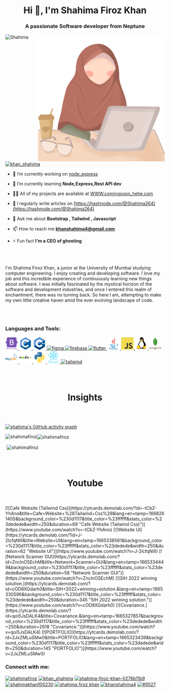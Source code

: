 <!-- [![MasterHead](https://img.freepik.com/free-vector/full-moon-night-sky-with-stars-clouds-trees-pond-reflecting-starlight_107791-5023.jpg?w=1800&t=st=1668620871~exp=1668621471~hmac=0be26b9ef7c7c1ba91f82c40f8c9a58966205c6f5680383296be058c4d2de53f)](https://rishavchanda.io) -->
<h1 align="center">Hi 👋, I'm Shahima Firoz Khan</h1>
<h3 align="center">A passionate Software developer from Neptune</h3>
<img align="right" alt="Coding" width="400" src="images/ss.png">

<p align="left"> <img src="https://komarev.com/ghpvc/?username=Shahimafiroz&label=Profile%20views&color=0e75b6&style=flat" alt="Shahima" /> </p>

<p align="left"> <a href="https://twitter.com/khan_shahima" target="blank"><img src="https://img.shields.io/twitter/follow/khan_shahima?logo=twitter&style=for-the-badge" alt="khan_shahima" /></a> </p>

- 🔭 I’m currently working on [node_express](https://github.com/Shahimafiroz/node_express)

- 🌱 I’m currently learning **Node,Express,Rest API dev**

- 👨‍💻 All of my projects are available at [WWW.comingsoon_hehe.com](WWW.comingsoon_hehe.com)

- 📝 I regularly write articles on [https://hashnode.com/@Shahima264](https://hashnode.com/@Shahima264)

- 💬 Ask me about **Bootstrap , Tailwind , Javascript**

- 📫 How to reach me **khanshahima4@gmail.com**

- ⚡ Fun fact **I'm a CEO of ghosting**

<br><br>

<p align="left">
I'm Shahima Firoz Khan, a junior at the University of Mumbai studying
computer engineering. I enjoy creating and developing software. I love
          my job and this incredible experience of continuously learning new
          things about software. I was initially fascinated by the mystical
          horizon of the software and development industries, and once I entered
          this realm of enchantment, there was no turning back. So here I am,
          attempting to make my own little creative haven amid the ever evolving
          landscape of code.</p>

<br><br>

<h3 align="left">Languages and Tools:</h3>
<p align="left"> <a href="https://getbootstrap.com" target="_blank" rel="noreferrer"> <img src="https://raw.githubusercontent.com/devicons/devicon/master/icons/bootstrap/bootstrap-plain-wordmark.svg" alt="bootstrap" width="40" height="40"/> </a> <a href="https://www.cprogramming.com/" target="_blank" rel="noreferrer"> <img src="https://raw.githubusercontent.com/devicons/devicon/master/icons/c/c-original.svg" alt="c" width="40" height="40"/> </a> <a href="https://www.w3schools.com/cpp/" target="_blank" rel="noreferrer"> <img src="https://raw.githubusercontent.com/devicons/devicon/master/icons/cplusplus/cplusplus-original.svg" alt="cplusplus" width="40" height="40"/> </a> <a href="https://www.figma.com/" target="_blank" rel="noreferrer"> <img src="https://www.vectorlogo.zone/logos/figma/figma-icon.svg" alt="figma" width="40" height="40"/> </a> <a href="https://firebase.google.com/" target="_blank" rel="noreferrer"> <img src="https://www.vectorlogo.zone/logos/firebase/firebase-icon.svg" alt="firebase" width="40" height="40"/> </a> <a href="https://flutter.dev" target="_blank" rel="noreferrer"> <img src="https://www.vectorlogo.zone/logos/flutterio/flutterio-icon.svg" alt="flutter" width="40" height="40"/> </a> <a href="https://www.java.com" target="_blank" rel="noreferrer"> <img src="https://raw.githubusercontent.com/devicons/devicon/master/icons/java/java-original.svg" alt="java" width="40" height="40"/> </a> <a href="https://developer.mozilla.org/en-US/docs/Web/JavaScript" target="_blank" rel="noreferrer"> <img src="https://raw.githubusercontent.com/devicons/devicon/master/icons/javascript/javascript-original.svg" alt="javascript" width="40" height="40"/> </a> <a href="https://www.linux.org/" target="_blank" rel="noreferrer"> <img src="https://raw.githubusercontent.com/devicons/devicon/master/icons/linux/linux-original.svg" alt="linux" width="40" height="40"/> </a> <a href="https://www.mongodb.com/" target="_blank" rel="noreferrer"> <img src="https://raw.githubusercontent.com/devicons/devicon/master/icons/mongodb/mongodb-original-wordmark.svg" alt="mongodb" width="40" height="40"/> </a> <a href="https://www.mysql.com/" target="_blank" rel="noreferrer"> <img src="https://raw.githubusercontent.com/devicons/devicon/master/icons/mysql/mysql-original-wordmark.svg" alt="mysql" width="40" height="40"/> </a> <a href="https://nodejs.org" target="_blank" rel="noreferrer"> <img src="https://raw.githubusercontent.com/devicons/devicon/master/icons/nodejs/nodejs-original-wordmark.svg" alt="nodejs" width="40" height="40"/> </a> <a href="https://www.python.org" target="_blank" rel="noreferrer"> <img src="https://raw.githubusercontent.com/devicons/devicon/master/icons/python/python-original.svg" alt="python" width="40" height="40"/> </a> <a href="https://reactjs.org/" target="_blank" rel="noreferrer"> <img src="https://raw.githubusercontent.com/devicons/devicon/master/icons/react/react-original-wordmark.svg" alt="react" width="40" height="40"/> </a> <a href="https://tailwindcss.com/" target="_blank" rel="noreferrer"> <img src="https://www.vectorlogo.zone/logos/tailwindcss/tailwindcss-icon.svg" alt="tailwind" width="40" height="40"/> </a> </p>

<br><br>

<h1 align="center">Insights</h1>

<br><br>

[![shahima's GitHub activity graph](https://activity-graph.herokuapp.com/graph?username=Shahimafiroz&&theme=xcode)](https://github.com/Shahimafiroz)

<p><img align="left" src="https://github-readme-stats.vercel.app/api/top-langs?username=shahimafiroz&show_icons=true&locale=en&layout=compact&theme=tokyonight" alt="shahimafiroz" /></p>

<p><img align="center" src="https://github-readme-streak-stats.herokuapp.com/?user=shahimafiroz&&theme=tokyonight" alt="shahimafiroz" /></p>

<p>&nbsp;<img align="center" src="https://github-readme-stats.vercel.app/api?username=shahimafiroz&show_icons=true&locale=en&theme=tokyonight" alt="shahimafiroz" /></p>

<br><br>

<h1 align="center">Youtube</h1>
<br><br>
<!-- BEGIN YOUTUBE-CARDS -->
[![Cafe Website (Tailwind Css)](https://ytcards.demolab.com/?id=-tCbZ-YhAno&title=Cafe+Website+%28Tailwind+Css%29&lang=en&timestamp=1668261405&background_color=%230d1117&title_color=%23ffffff&stats_color=%23dedede&width=250&duration=69 "Cafe Website (Tailwind Css)")](https://www.youtube.com/watch?v=-tCbZ-YhAno)
[![Website UI](https://ytcards.demolab.com/?id=J-2lcfqNIII&title=Website+UI&lang=en&timestamp=1665338561&background_color=%230d1117&title_color=%23ffffff&stats_color=%23dedede&width=250&duration=62 "Website UI")](https://www.youtube.com/watch?v=J-2lcfqNIII)
[![Network Scanner GUI](https://ytcards.demolab.com/?id=ZnclnOSEchM&title=Network+Scanner+GUI&lang=en&timestamp=1665334449&background_color=%230d1117&title_color=%23ffffff&stats_color=%23dedede&width=250&duration=58 "Network Scanner GUI")](https://www.youtube.com/watch?v=ZnclnOSEchM)
[![SIH 2022 winning solution.](https://ytcards.demolab.com/?id=cOD8XGdarh0&title=SIH+2022+winning+solution.&lang=en&timestamp=1665330596&background_color=%230d1117&title_color=%23ffffff&stats_color=%23dedede&width=250&duration=345 "SIH 2022 winning solution.")](https://www.youtube.com/watch?v=cOD8XGdarh0)
[![Covariance.](https://ytcards.demolab.com/?id=qoi5JsDALK4&title=Covariance.&lang=en&timestamp=1665327857&background_color=%230d1117&title_color=%23ffffff&stats_color=%23dedede&width=250&duration=2618 "Covariance.")](https://www.youtube.com/watch?v=qoi5JsDALK4)
[![PORTFOLIO](https://ytcards.demolab.com/?id=2JxZMLuSMw0&title=PORTFOLIO&lang=en&timestamp=1665323439&background_color=%230d1117&title_color=%23ffffff&stats_color=%23dedede&width=250&duration=145 "PORTFOLIO")](https://www.youtube.com/watch?v=2JxZMLuSMw0)
<!-- END YOUTUBE-CARDS -->

<h3 align="left">Connect with me:</h3>
<p align="left">
<a href="https://codepen.io/shahimafiroz" target="blank"><img align="center" src="https://raw.githubusercontent.com/rahuldkjain/github-profile-readme-generator/master/src/images/icons/Social/codepen.svg" alt="shahimafiroz" height="30" width="40" /></a>
<a href="https://twitter.com/khan_shahima" target="blank"><img align="center" src="https://raw.githubusercontent.com/rahuldkjain/github-profile-readme-generator/master/src/images/icons/Social/twitter.svg" alt="khan_shahima" height="30" width="40" /></a>
<a href="https://linkedin.com/in/shahima-firoz-khan-0276b11b9" target="blank"><img align="center" src="https://raw.githubusercontent.com/rahuldkjain/github-profile-readme-generator/master/src/images/icons/Social/linked-in-alt.svg" alt="shahima-firoz-khan-0276b11b9" height="30" width="40" /></a>
<a href="https://instagram.com/shahimakhan100230" target="blank"><img align="center" src="https://raw.githubusercontent.com/rahuldkjain/github-profile-readme-generator/master/src/images/icons/Social/instagram.svg" alt="shahimakhan100230" height="30" width="40" /></a>
<a href="https://www.youtube.com/channel/UCFhn1RFoF9NAoBeHfSA7ZPg" target="blank"><img align="center" src="https://raw.githubusercontent.com/rahuldkjain/github-profile-readme-generator/master/src/images/icons/Social/youtube.svg" alt="shahima firoz khan" height="30" width="40" /></a>
<a href="https://www.leetcode.com/khanshahima4" target="blank"><img align="center" src="https://raw.githubusercontent.com/rahuldkjain/github-profile-readme-generator/master/src/images/icons/Social/leet-code.svg" alt="khanshahima4" height="30" width="40" /></a>
<a href="https://discord.gg/#9527" target="blank"><img align="center" src="https://raw.githubusercontent.com/rahuldkjain/github-profile-readme-generator/master/src/images/icons/Social/discord.svg" alt="#9527" height="30" width="40" /></a>
</p>
<br><br>
